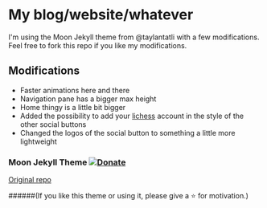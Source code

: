 # My blog/website/whatever

I'm using the Moon Jekyll theme from @taylantatli with a few modifications. Feel free to fork this repo if you like my modifications.

## Modifications

* Faster animations here and there
* Navigation pane has a bigger max height
* Home thingy is a little bit bigger
* Added the possibility to add your [lichess](http://lichess.org/) account in the style of the other social buttons
* Changed the logos of the social button to something a little more lightweight

### Moon Jekyll Theme [![Donate](https://img.shields.io/badge/paypal-donate-blue.svg)](https://www.paypal.me/taylantatli/0usd)

[Original repo](https://github.com/TaylanTatli/Moon)

######(If you like this theme or using it, please give a :star: for motivation.)
